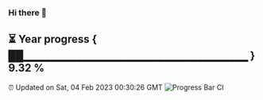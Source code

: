 ### Hi there 👋
⏳ Year progress { ██▁▁▁▁▁▁▁▁▁▁▁▁▁▁▁▁▁▁▁▁▁▁▁▁▁▁▁▁ } 9.32 %
---
⏰ Updated on Sat, 04 Feb 2023 00:30:26 GMT
![Progress Bar CI](https://github.com/Moyi321/Moyi321/workflows/Progress%20Bar%20CI/badge.svg)
